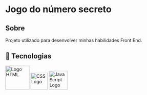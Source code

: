 <h1>Jogo do número secreto</h1>

<h2>Sobre</h2>
<p>Projeto utilizado para desenvolver minhas habilidades Front End.</p>

## 🚀 Tecnologias
<div>
  <img src="https://upload.wikimedia.org/wikipedia/commons/6/61/HTML5_logo_and_wordmark.svg" alt="Logo HTML" width="75">
  <img src="https://upload.wikimedia.org/wikipedia/commons/d/d5/CSS3_logo_and_wordmark.svg" alt="CSS Logo" width="53">
  <img src="https://upload.wikimedia.org/wikipedia/commons/6/6a/JavaScript-logo.png" alt="JavaScript Logo" width="59">
</div>




